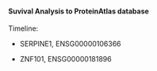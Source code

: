 #### Suvival Analysis to ProteinAtlas database

Timeline: 

* SERPINE1, ENSG00000106366
 
* ZNF101, ENSG00000181896
